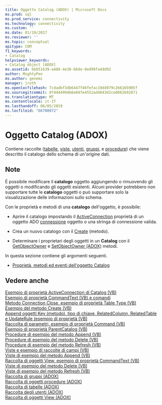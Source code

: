 ```yaml
---
title: Oggetto Catalog (ADOX) | Microsoft Docs
ms.prod: sql
ms.prod_service: connectivity
ms.technology: connectivity
ms.custom: ''
ms.date: 01/19/2017
ms.reviewer: ''
ms.topic: conceptual
apitype: COM
f1_keywords:
- Catalog
helpviewer_keywords:
- Catalog object [ADOX]
ms.assetid: bb651639-a488-4e38-b6de-0ed99fa4dd92
author: MightyPen
ms.author: genemi
manager: jroth
ms.openlocfilehash: 7cdadbf3db6447f46fefac19d4979c266165905f
ms.sourcegitcommit: 074d44994b6e84fe4552ad4843d2ce0882b92871
ms.translationtype: MT
ms.contentlocale: it-IT
ms.lasthandoff: 06/05/2019
ms.locfileid: "66708072"
---
```

# <a name="catalog-object-adox"></a>Oggetto Catalog (ADOX)
Contiene raccolte ([tabelle](../../../ado/reference/adox-api/tables-collection-adox.md), [viste](../../../ado/reference/adox-api/views-collection-adox.md), [utenti](../../../ado/reference/adox-api/users-collection-adox.md), [gruppi](../../../ado/reference/adox-api/groups-collection-adox.md), e [procedure](../../../ado/reference/adox-api/procedures-collection-adox.md)) che viene descritto il catalogo dello schema di un'origine dati.  
  
## <a name="remarks"></a>Note  
 È possibile modificare il **catalogo** oggetto aggiungendo o rimuovendo gli oggetti o modificando gli oggetti esistenti. Alcuni provider potrebbero non supportare tutte le **catalogo** oggetti o può supportare solo la visualizzazione delle informazioni sullo schema.  
  
 Con le proprietà e metodi di una **catalogo** dell'oggetto, è possibile:  
  
-   Aprire il catalogo impostando il [ActiveConnection](../../../ado/reference/adox-api/activeconnection-property-adox.md) proprietà di un oggetto ADO [connessione](../../../ado/reference/ado-api/connection-object-ado.md) oggetto o una stringa di connessione valida.  
  
-   Crea un nuovo catalogo con il [Create](../../../ado/reference/adox-api/create-method-adox.md) (metodo).  
  
-   Determinare i proprietari degli oggetti in un **Catalog** con il [GetObjectOwner](../../../ado/reference/adox-api/getobjectowner-method-adox.md) e [SetObjectOwner (ADOX)](../../../ado/reference/adox-api/setobjectowner-method.md) metodi.  
  
 In questa sezione contiene gli argomenti seguenti.  
  
-   [Proprietà, metodi ed eventi dell'oggetto Catalog](../../../ado/reference/adox-api/catalog-object-properties-methods-and-events.md)  
  
## <a name="see-also"></a>Vedere anche  
 [Esempio di proprietà ActiveConnection di Catalog (VB)](../../../ado/reference/adox-api/catalog-activeconnection-property-example-vb.md)   
 [Esempio di proprietà CommandText (VB) e comandi](../../../ado/reference/adox-api/command-and-commandtext-properties-example-vb.md)   
 [Metodo Connection Close, esempio di proprietà Table Type (VB)](../../../ado/reference/adox-api/connection-close-method-table-type-property-example-vb.md)   
 [Esempio del metodo Create (VB)](../../../ado/reference/adox-api/create-method-example-vb.md)   
 [Append oggetti Key (metodo), tipo di chiave, RelatedColumn, RelatedTable e UpdateRule (esempio di proprietà (VB)](../../../ado/reference/adox-api/keys-append-method-key-type-relatedcolumn-relatedtable-example-vb.md)   
 [Raccolta di parametri, esempio di proprietà Command (VB)](../../../ado/reference/adox-api/parameters-collection-command-property-example-vb.md)   
 [Esempio di proprietà ParentCatalog (VB)](../../../ado/reference/adox-api/parentcatalog-property-example-vb.md)   
 [Procedure di esempio del metodo Append (VB)](../../../ado/reference/adox-api/procedures-append-method-example-vb.md)   
 [Procedure di esempio del metodo Delete (VB)](../../../ado/reference/adox-api/procedures-delete-method-example-vb.md)   
 [Procedure di esempio del metodo Refresh (VB)](../../../ado/reference/adox-api/procedures-refresh-method-example-vb.md)   
 [Viste e esempio di raccolte di campi (VB)](../../../ado/reference/adox-api/views-and-fields-collections-example-vb.md)   
 [Viste di esempio del metodo Append (VB)](../../../ado/reference/adox-api/views-append-method-example-vb.md)   
 [Raccolta di oggetti View, esempio di proprietà CommandText (VB)](../../../ado/reference/adox-api/views-collection-commandtext-property-example-vb.md)   
 [Viste di esempio del metodo Delete (VB)](../../../ado/reference/adox-api/views-delete-method-example-vb.md)   
 [Viste di esempio del metodo Refresh (VB)](../../../ado/reference/adox-api/views-refresh-method-example-vb.md)   
 [Raccolta di gruppi (ADOX)](../../../ado/reference/adox-api/groups-collection-adox.md)   
 [Raccolta di oggetti procedure (ADOX)](../../../ado/reference/adox-api/procedures-collection-adox.md)   
 [Raccolta di tabelle (ADOX)](../../../ado/reference/adox-api/tables-collection-adox.md)   
 [Raccolta degli utenti (ADOX)](../../../ado/reference/adox-api/users-collection-adox.md)   
 [Raccolta di oggetti View (ADOX)](../../../ado/reference/adox-api/views-collection-adox.md)
